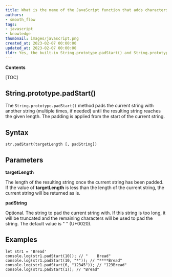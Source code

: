```yaml
---
title: What is the name of the JavaScript function that adds characters to the end of a string to make it reach a specific length?
authors:
- smooth_flow
tags:
- javascript
- knowledge
thumbnail: images/javascript.png
created_at: 2023-02-07 00:00:00
updated_at: 2023-02-07 00:00:00
tldr: Yes, the built-in String.prototype.padStart() and String.prototype.padEnd() functions can be used to pad a string to a determined length.
---
```


**Contents**

[TOC]

## String.prototype.padStart()

The `String.prototype.padStart()` method pads the current string with another string (multiple times, if needed) until the resulting string reaches the given length. The padding is applied from the start of the current string.

## Syntax

```
str.padStart(targetLength [, padString])
```

## Parameters

**targetLength**

The length of the resulting string once the current string has been padded. If the value of **targetLength** is less than the length of the current string, the current string will be returned as is.

**padString**

Optional. The string to pad the current string with. If this string is too long, it will be truncated and the remaining characters will be used to pad the string. The default value is " " (U+0020).

## Examples

```
let str1 = 'Bread'
console.log(str1.padStart(10)); // "    Bread"
console.log(str1.padStart(10, "*")); // "****Bread"
console.log(str1.padStart(6, "12345")); // "123Bread"
console.log(str1.padStart(1)); // "Bread"
```
